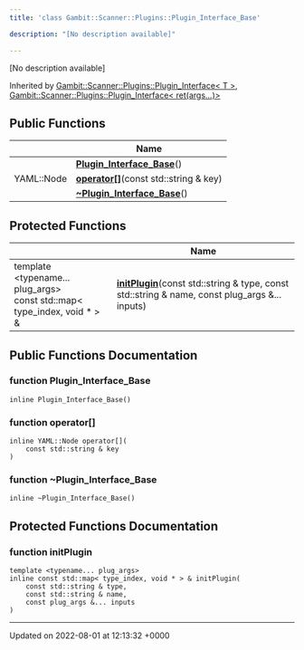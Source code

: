 ```yaml
---
title: 'class Gambit::Scanner::Plugins::Plugin_Interface_Base'

description: "[No description available]"

---
```









[No description available]

Inherited by [Gambit::Scanner::Plugins::Plugin_Interface< T >](/documentation/code/classes/classgambit_1_1scanner_1_1plugins_1_1plugin__interface/), [Gambit::Scanner::Plugins::Plugin_Interface< ret(args...)>](/documentation/code/classes/classgambit_1_1scanner_1_1plugins_1_1plugin__interface_3_01ret_07args_8_8_8_08_4/)

## Public Functions

|                | Name           |
| -------------- | -------------- |
| | **[Plugin_Interface_Base](/documentation/code/classes/classgambit_1_1scanner_1_1plugins_1_1plugin__interface__base/#function-plugin-interface-base)**() |
| YAML::Node | **[operator[]](/documentation/code/classes/classgambit_1_1scanner_1_1plugins_1_1plugin__interface__base/#function-operator[])**(const std::string & key) |
| | **[~Plugin_Interface_Base](/documentation/code/classes/classgambit_1_1scanner_1_1plugins_1_1plugin__interface__base/#function-~plugin-interface-base)**() |

## Protected Functions

|                | Name           |
| -------------- | -------------- |
| template <typename... plug_args\> <br>const std::map< type_index, void * > & | **[initPlugin](/documentation/code/classes/classgambit_1_1scanner_1_1plugins_1_1plugin__interface__base/#function-initplugin)**(const std::string & type, const std::string & name, const plug_args &... inputs) |

## Public Functions Documentation

### function Plugin_Interface_Base

```
inline Plugin_Interface_Base()
```


### function operator[]

```
inline YAML::Node operator[](
    const std::string & key
)
```


### function ~Plugin_Interface_Base

```
inline ~Plugin_Interface_Base()
```


## Protected Functions Documentation

### function initPlugin

```
template <typename... plug_args>
inline const std::map< type_index, void * > & initPlugin(
    const std::string & type,
    const std::string & name,
    const plug_args &... inputs
)
```


-------------------------------

Updated on 2022-08-01 at 12:13:32 +0000